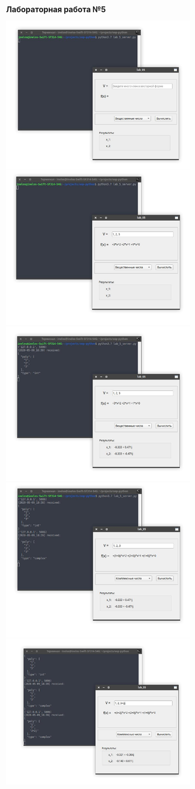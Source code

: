 ## Лабораторная работа №5

![](/images/5_1.jpg)
![](/images/5_2.jpg)
![](/images/5_3.jpg)
![](/images/5_4.jpg)
![](/images/5_5.jpg)
